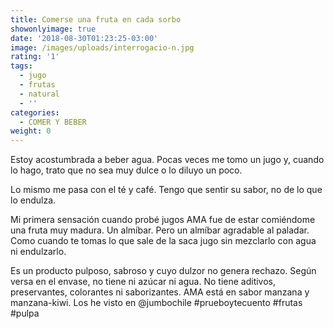 ```yaml
---
title: Comerse una fruta en cada sorbo
showonlyimage: true
date: '2018-08-30T01:23:25-03:00'
image: /images/uploads/interrogacio-n.jpg
rating: '1'
tags:
  - jugo
  - frutas
  - natural
  - ''
categories:
  - COMER Y BEBER
weight: 0
---
```

Estoy acostumbrada a beber agua. Pocas veces me tomo un jugo y, cuando lo hago, trato que no sea muy dulce o lo diluyo un poco. 

<!--more-->

Lo mismo me pasa con el té y café. Tengo que sentir su sabor, no de lo que lo endulza. 

Mi primera sensación cuando probé jugos AMA fue de estar comiéndome una fruta muy madura. Un almíbar. Pero un almíbar agradable al paladar. Como cuando te tomas lo que sale de la saca jugo sin mezclarlo con agua ni endulzarlo. 

Es un producto pulposo, sabroso y cuyo dulzor no genera rechazo. Según versa en el envase, no tiene ni azúcar ni agua. No tiene aditivos, preservantes, colorantes ni saborizantes. AMA está en sabor manzana y manzana-kiwi. Los he visto en @jumbochile #prueboytecuento #frutas #pulpa

